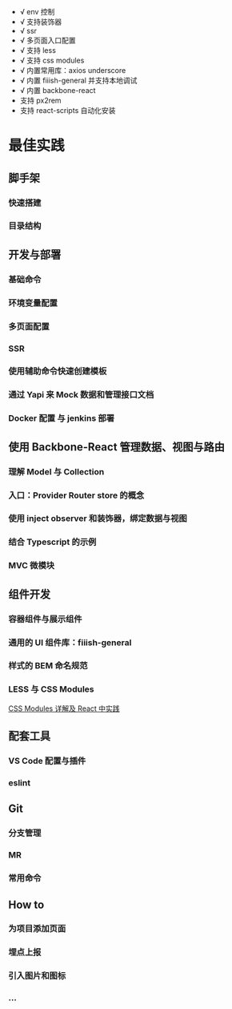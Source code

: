 - √ env 控制
- √ 支持装饰器
- √ ssr
- √ 多页面入口配置
- √ 支持 less
- √ 支持 css modules
- √ 内置常用库：axios underscore
- √ 内置 fiiish-general 并支持本地调试
- √ 内置 backbone-react
- 支持 px2rem
- 支持 react-scripts 自动化安装

# 最佳实践

## 脚手架
### 快速搭建
### 目录结构

## 开发与部署
### 基础命令
### 环境变量配置
### 多页面配置
### SSR
### 使用辅助命令快速创建模板
### 通过 Yapi 来 Mock 数据和管理接口文档
### Docker 配置 与 jenkins 部署

## 使用 Backbone-React 管理数据、视图与路由
### 理解 Model 与 Collection
### 入口：Provider Router store 的概念
### 使用 inject observer 和装饰器，绑定数据与视图
### 结合 Typescript 的示例
### MVC 微模块

## 组件开发
### 容器组件与展示组件
### 通用的 UI 组件库：fiiish-general
### 样式的 BEM 命名规范
### LESS 与 CSS Modules
[CSS Modules 详解及 React 中实践](https://github.com/camsong/blog/issues/5)

## 配套工具
### VS Code 配置与插件
### eslint

## Git
### 分支管理
### MR
### 常用命令

## How to
### 为项目添加页面
### 埋点上报
### 引入图片和图标
### ...